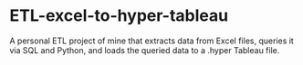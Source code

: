 # ETL-excel-to-hyper-tableau
 A personal ETL project of mine that extracts data from Excel files, queries it via SQL and Python, and loads the queried data to a .hyper Tableau file.
